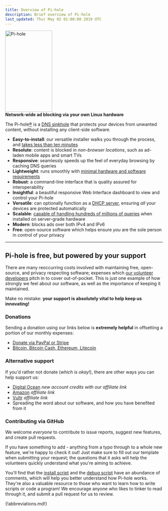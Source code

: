 ```yaml
---
title: Overview of Pi-hole
description: Brief overview of Pi-hole
last_updated: Thur May 02 01:00:00 2019 UTC
---
```


<p class="text-center">
    <a href="https://pi-hole.net/">
        <img src="https://pi-hole.github.io/graphics/Vortex/Vortex_with_Wordmark.svg" width="150" height="260" alt="Pi-hole">
    </a>
    <br>
    <strong>Network-wide ad blocking via your own Linux hardware</strong>
</p>

The Pi-hole[®](https://pi-hole.net/trademark-rules-and-brand-guidelines/) is a [DNS sinkhole](https://en.wikipedia.org/wiki/DNS_Sinkhole) that protects your devices from unwanted content, without installing any client-side software.

- **Easy-to-install**: our versatile installer walks you through the process, and [takes less than ten minutes](https://www.youtube.com/watch?v=vKWjx1AQYgs)
- **Resolute**: content is blocked in _non-browser locations_, such as ad-laden mobile apps and smart TVs
- **Responsive**: seamlessly speeds up the feel of everyday browsing by caching DNS queries
- **Lightweight**: runs smoothly with [minimal hardware and software requirements](main/prerequesites.md)
- **Robust**: a command-line interface that is quality assured for interoperability
- **Insightful**: a beautiful responsive Web Interface dashboard to view and control your Pi-hole
- **Versatile**: can optionally function as a [DHCP server](https://discourse.pi-hole.net/t/how-do-i-use-pi-holes-built-in-dhcp-server-and-why-would-i-want-to/3026), ensuring *all* your devices are protected automatically
- **Scalable**: [capable of handling hundreds of millions of queries](https://pi-hole.net/2017/05/24/how-much-traffic-can-pi-hole-handle/) when installed on server-grade hardware
- **Modern**: blocks ads over both IPv4 and IPv6
- **Free**: open-source software which helps ensure _you_ are the sole person in control of your privacy

---

## Pi-hole is free, but powered by your support

There are many reoccurring costs involved with maintaining free, open-source, and privacy respecting software; expenses which [our volunteer developers](https://github.com/orgs/pi-hole/people) pitch in to cover out-of-pocket. This is just one example of how strongly we feel about our software, as well as the importance of keeping it maintained.

Make no mistake: **your support is absolutely vital to help keep us innovating!**

### Donations

Sending a donation using our links below is **extremely helpful** in offsetting a portion of our monthly expenses:

- [Donate via PayPal or Stripe](https://pi-hole.net/donate/)
- [Bitcoin, Bitcoin Cash, Ethereum, Litecoin](https://commerce.coinbase.com/checkout/dd304d04-f324-4a77-931b-0db61c77a41b)

### Alternative support

If you'd rather not donate (_which is okay!_), there are other ways you can help support us:

- [Digital Ocean](https://www.digitalocean.com/?refcode=344d234950e1) _new account credits with our affiliate link_
- [Amazon](https://www.amazon.com/exec/obidos/redirect-home/pihole09-20) _affiliate link_
- [Vultr](https://www.vultr.com/?ref=7190426) _affiliate link_
- Spreading the word about our software, and how you have benefited from it

### Contributing via GitHub

We welcome _everyone_ to contribute to issue reports, suggest new features, and create pull requests.

If you have something to add - anything from a typo through to a whole new feature, we're happy to check it out! Just make sure to fill out our template when submitting your request; the questions that it asks will help the volunteers quickly understand what you're aiming to achieve.

You'll find that the [install script](https://github.com/pi-hole/pi-hole/blob/master/automated%20install/basic-install.sh) and the [debug script](https://github.com/pi-hole/pi-hole/blob/master/advanced/Scripts/piholeDebug.sh) have an abundance of comments, which will help you better understand how Pi-hole works. They're also a valuable resource to those who want to learn how to write scripts or code a program! We encourage anyone who likes to tinker to read through it, and submit a pull request for us to review.

{!abbreviations.md!}
